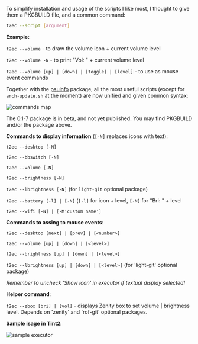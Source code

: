 To simplify installation and usage of the scripts I like most, I thought to give them a PKGBUILD file, 
and a common command:

```bash
t2ec --script [argument]
```

**Example:**

`t2ec --volume` - to draw the volume icon + current volume level

`t2ec --volume -N` - to print "Vol: " + current volume level

`t2ec --volume [up] | [down] | [toggle] | [level]` - to use as mouse event commands

Together with the [psuinfo](https://github.com/nwg-piotr/psuinfo) package, all the most useful scripts (except for `arch-update.sh` at the moment) are now unified and given common syntax:

![commands map](http://nwg.pl/wiki-tint2-executors/my-panels-231118.png)

The 0.1-7 package is in beta, and not yet published. You may find PKGBUILD and/or the package above.

**Commands to display information** (`[-N]` replaces icons with text):

`t2ec --desktop [-N]`

`t2ec --bbswitch [-N]`

`t2ec --volume [-N]`

`t2ec --brightness [-N]`

`t2ec --lbrightness [-N]` (for `light-git` optional package)

`t2ec --battery [-l] | [-N]` (`[-l]` for icon + level, `[-N]` for "Bri: " + level

`t2ec --wifi [-N] | [-M'custom name']`

**Commands to assing to mouse events**:

`t2ec --desktop [next] | [prev] | [<number>]`

`t2ec --volume [up] | [down] | [<level>]`

`t2ec --brightness [up] | [down] | [<level>]`

`t2ec --lbrightness [up] | [down] | [<level>]` (for 'light-git' optional package)


*Remember to uncheck 'Show icon' in executor if textual display selected!*

**Helper command**:

`t2ec --zbox [bri] | [vol]` - displays Zenity box to set volume | brightness level. Depends on 'zenity' and 'rof-git' optional packages.

**Sample isage in Tint2**:

![sample executor](http://nwg.pl/wiki-tint2-executors/tint2conf-commented.png)
